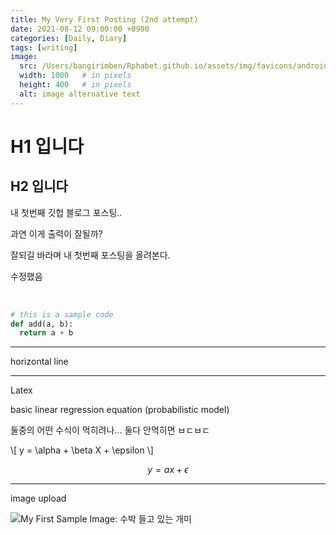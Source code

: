 ```yaml
---
title: My Very First Posting (2nd attempt)
date: 2021-08-12 09:00:00 +0900
categories: [Daily, Diary]
tags: [writing] 
image:
  src: /Users/bangirimben/Rphabet.github.io/assets/img/favicons/android-chrome-512x512.png
  width: 1000   # in pixels
  height: 400   # in pixels
  alt: image alternative text
---
```




# H1 입니다

## H2 입니다

내 첫번째 깃헙 블로그 포스팅..

과연 이게 출력이 잘될까?

잘되길 바라며 내 첫번째 포스팅을 올려본다.

수정했음

<br>

```python
# this is a sample code 
def add(a, b):
  return a + b
```

---

horizontal line

---

Latex

basic linear regression equation (probabilistic model)

둘중의 어떤 수식이 먹히려나... 둘다 안먹히면 ㅂㄷㅂㄷ

\\[ y = \alpha + \beta X + \epsilon \\]

$$ y = ax + \epsilon $$ 

---

image upload

![My First Sample Image: 수박 들고 있는 개미](/Users/bangirimben/Rphabet.github.io/assets/img/favicons/android-chrome-512x512.png)

